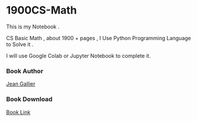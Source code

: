 # 1900CS-Math

This is my Notebook .

CS Basic Math , about 1900 + pages , I Use Python Programming Language  to Solve it .

I will use Google Colab or Jupyter Notebook to complete it.

### Book Author
[Jean Gallier](https://www.cis.upenn.edu/~jean/home.html) 

### Book Download
[Book Link](http://www.cis.upenn.edu/~jean/math-basics.pdf)


